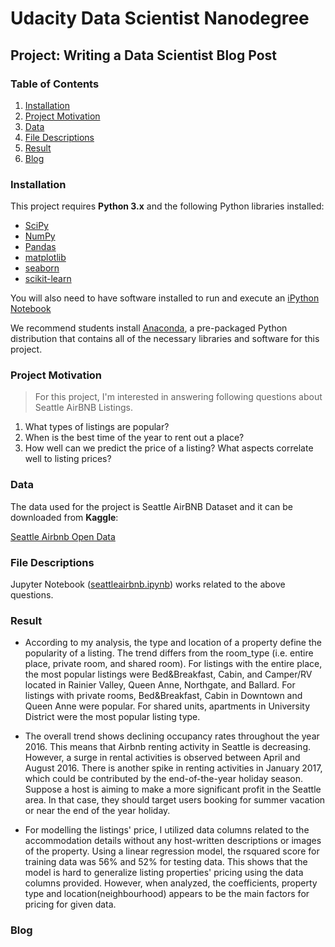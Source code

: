 # Udacity Data Scientist Nanodegree
## Project: Writing a Data Scientist Blog Post

### Table of Contents

1. [Installation](#Installation)
2. [Project Motivation](#Project-Motivation)
3. [Data](#Data)
4. [File Descriptions](#File-Descriptions)
5. [Result](#Result)
6. [Blog](#Blog)

### Installation

This project requires **Python 3.x** and the following Python libraries installed:

- [SciPy](https://www.scipy.org/)
- [NumPy](http://www.numpy.org/)
- [Pandas](http://pandas.pydata.org/)
- [matplotlib](http://matplotlib.org/)
- [seaborn](https://seaborn.pydata.org/)
- [scikit-learn](http://scikit-learn.org/stable/)


You will also need to have software installed to run and execute an [iPython Notebook](http://ipython.org/notebook.html)

We recommend students install [Anaconda](https://www.continuum.io/downloads), a pre-packaged Python distribution that contains all of the necessary libraries and software for this project.

### Project Motivation

> For this project, I'm interested in answering following questions about Seattle AirBNB Listings.

1) What types of listings are popular?
2) When is the best time of the year to rent out a place?
3) How well can we predict the price of a listing? What aspects correlate well to listing prices?

### Data
The data used for the project is Seattle AirBNB Dataset and it can be downloaded from **Kaggle**:

[Seattle Airbnb Open Data](https://www.kaggle.com/airbnb/seattle/data)


### File Descriptions

Jupyter Notebook ([seattleairbnb.ipynb](https://github.com/eunbeejang/SeattleAirBNB/blob/main/seattleairbnb.ipynb)) works related to the above questions. 


### Result
- According to my analysis, the type and location of a property define the popularity of a listing. The trend differs from the room_type (i.e. entire place, private room, and shared room). For listings with the entire place, the most popular listings were Bed&Breakfast, Cabin, and Camper/RV located in Rainier Valley, Queen Anne, Northgate, and Ballard. For listings with private rooms, Bed&Breakfast, Cabin in Downtown and Queen Anne were popular. For shared units, apartments in University District were the most popular listing type.

- The overall trend shows declining occupancy rates throughout the year 2016. This means that Airbnb renting activity in Seattle is decreasing. However, a surge in rental activities is observed between April and August 2016. There is another spike in renting activities in January 2017, which could be contributed by the end-of-the-year holiday season. Suppose a host is aiming to make a more significant profit in the Seattle area. In that case, they should target users booking for summer vacation or near the end of the year holiday.

- For modelling the listings' price, I utilized data columns related to the accommodation details without any host-written descriptions or images of the property. Using a linear regression model, the rsquared score for training data was 56% and 52% for testing data. This shows that the model is hard to generalize listing properties' pricing using the data columns provided. However, when analyzed, the coefficients, property type and location(neighbourhood) appears to be the main factors for pricing for given data.


### Blog


